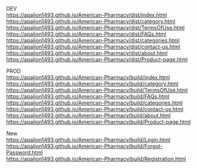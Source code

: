 DEV <br/>
https://apalion1493.github.io/American-Pharmacy/dist/index.html <br/>
https://apalion1493.github.io/American-Pharmacy/dist/category.html <br/>
https://apalion1493.github.io/American-Pharmacy/dist/TermsOfUse.html <br/>
https://apalion1493.github.io/American-Pharmacy/dist/FAQs.html <br/>
https://apalion1493.github.io/American-Pharmacy/dist/categories.html <br/>
https://apalion1493.github.io/American-Pharmacy/dist/contact-us.html <br/>
https://apalion1493.github.io/American-Pharmacy/dist/about.html <br/>
https://apalion1493.github.io/American-Pharmacy/dist/Product-page.html <br/>

PROD <br/>
https://apalion1493.github.io/American-Pharmacy/build/index.html <br/>
https://apalion1493.github.io/American-Pharmacy/build/category.html <br/>
https://apalion1493.github.io/American-Pharmacy/build/TermsOfUse.html <br/>
https://apalion1493.github.io/American-Pharmacy/build/FAQs.html <br/>
https://apalion1493.github.io/American-Pharmacy/build/categories.html <br/>
https://apalion1493.github.io/American-Pharmacy/build/contact-us.html <br/>
https://apalion1493.github.io/American-Pharmacy/build/about.html <br/>
https://apalion1493.github.io/American-Pharmacy/build/Product-page.html <br/>


New <br/>
https://apalion1493.github.io/American-Pharmacy/build/Login.html <br/>
https://apalion1493.github.io/American-Pharmacy/build/Forgot-Password.html <br/>
https://apalion1493.github.io/American-Pharmacy/build/Registration.html <br/>